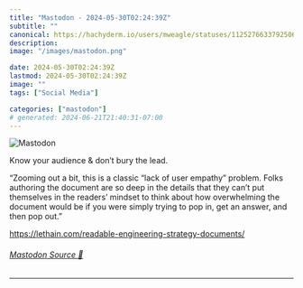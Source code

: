 ```yaml
---
title: "Mastodon - 2024-05-30T02:24:39Z"
subtitle: ""
canonical: https://hachyderm.io/users/mweagle/statuses/112527663379250694
description:
image: "/images/mastodon.png"

date: 2024-05-30T02:24:39Z
lastmod: 2024-05-30T02:24:39Z
image: ""
tags: ["Social Media"]

categories: ["mastodon"]
# generated: 2024-06-21T21:40:31-07:00
---
```

![Mastodon](/images/mastodon.png)

<p>Know your audience &amp; don’t bury the lead. </p><p>“Zooming out a bit, this is a classic “lack of user empathy” problem. Folks authoring the document are so deep in the details that they can’t put themselves in the readers’ mindset to think about how overwhelming the document would be if you were simply trying to pop in, get an answer, and then pop out.”</p><p><a href="https://lethain.com/readable-engineering-strategy-documents/" target="_blank" rel="nofollow noopener noreferrer" translate="no"><span class="invisible">https://</span><span class="ellipsis">lethain.com/readable-engineeri</span><span class="invisible">ng-strategy-documents/</span></a></p>


###### [Mastodon Source 🐘](https://hachyderm.io/@mweagle/112527663379250694)

___
